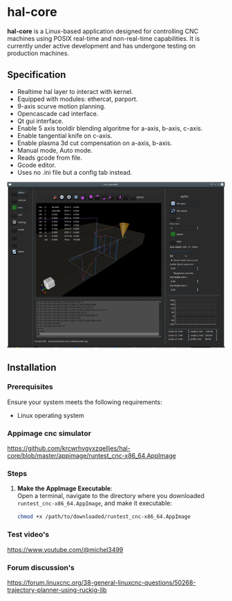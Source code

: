 # hal-core

**hal-core** is a Linux-based application designed for controlling CNC machines using POSIX real-time and non-real-time capabilities. 
It is currently under active development and has undergone testing on production machines.

## Specification

- Realtime hal layer to interact with kernel.
- Equipped with modules: ethercat, parport.
- 9-axis scurve motion planning.
- Opencascade cad interface.
- Qt gui interface.
- Enable 5 axis tooldir blending algoritme for a-axis, b-axis, c-axis.
- Enable tangential knife on c-axis.
- Enable plasma 3d cut compensation on a-axis, b-axis. 
- Manual mode, Auto mode.
- Reads gcode from file.
- Gcode editor.
- Uses no .ini file but a config tab instead.

![Screenshot](https://github.com/krcwrhvgyxzqelljes/hal-core/blob/master/app.jpg)

## Installation

### Prerequisites

Ensure your system meets the following requirements:
- Linux operating system

### Appimage cnc simulator
https://github.com/krcwrhvgyxzqelljes/hal-core/blob/master/appimage/runtest_cnc-x86_64.AppImage

### Steps
1. **Make the AppImage Executable**:  
   Open a terminal, navigate to the directory where you downloaded `runtest_cnc-x86_64.AppImage`, and make it executable:
   ```bash
   chmod +x /path/to/downloaded/runtest_cnc-x86_64.AppImage
	```
	
### Test video's
https://www.youtube.com/@michel3499

### Forum discussion's
https://forum.linuxcnc.org/38-general-linuxcnc-questions/50268-trajectory-planner-using-ruckig-lib

